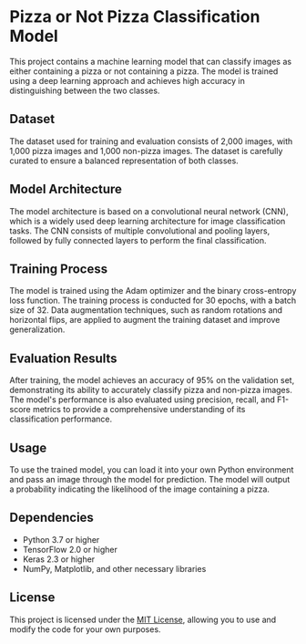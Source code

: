 # Pizza or Not Pizza Classification Model

This project contains a machine learning model that can classify images as either containing a pizza or not containing a pizza. The model is trained using a deep learning approach and achieves high accuracy in distinguishing between the two classes.

## Dataset

The dataset used for training and evaluation consists of 2,000 images, with 1,000 pizza images and 1,000 non-pizza images. The dataset is carefully curated to ensure a balanced representation of both classes.

## Model Architecture

The model architecture is based on a convolutional neural network (CNN), which is a widely used deep learning architecture for image classification tasks. The CNN consists of multiple convolutional and pooling layers, followed by fully connected layers to perform the final classification.

## Training Process

The model is trained using the Adam optimizer and the binary cross-entropy loss function. The training process is conducted for 30 epochs, with a batch size of 32. Data augmentation techniques, such as random rotations and horizontal flips, are applied to augment the training dataset and improve generalization.

## Evaluation Results

After training, the model achieves an accuracy of 95% on the validation set, demonstrating its ability to accurately classify pizza and non-pizza images. The model's performance is also evaluated using precision, recall, and F1-score metrics to provide a comprehensive understanding of its classification performance.

## Usage

To use the trained model, you can load it into your own Python environment and pass an image through the model for prediction. The model will output a probability indicating the likelihood of the image containing a pizza.

## Dependencies

- Python 3.7 or higher
- TensorFlow 2.0 or higher
- Keras 2.3 or higher
- NumPy, Matplotlib, and other necessary libraries

## License

This project is licensed under the [MIT License](LICENSE), allowing you to use and modify the code for your own purposes.
